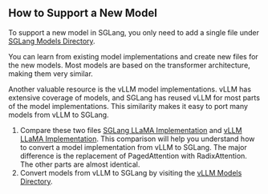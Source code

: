 ## How to Support a New Model

To support a new model in SGLang, you only need to add a single file under [SGLang Models Directory](https://github.com/sgl-project/sglang/tree/main/python/sglang/srt/models).

You can learn from existing model implementations and create new files for the new models. Most models are based on the transformer architecture, making them very similar.

Another valuable resource is the vLLM model implementations. vLLM has extensive coverage of models, and SGLang has reused vLLM for most parts of the model implementations. This similarity makes it easy to port many models from vLLM to SGLang.

1. Compare these two files [SGLang LLaMA Implementation](https://github.com/sgl-project/sglang/blob/main/python/sglang/srt/models/llama2.py) and [vLLM LLaMA Implementation](https://github.com/vllm-project/vllm/blob/main/vllm/model_executor/models/llama.py). This comparison will help you understand how to convert a model implementation from vLLM to SGLang. The major difference is the replacement of PagedAttention with RadixAttention. The other parts are almost identical.
2. Convert models from vLLM to SGLang by visiting the [vLLM Models Directory](https://github.com/vllm-project/vllm/tree/main/vllm/model_executor/models).
